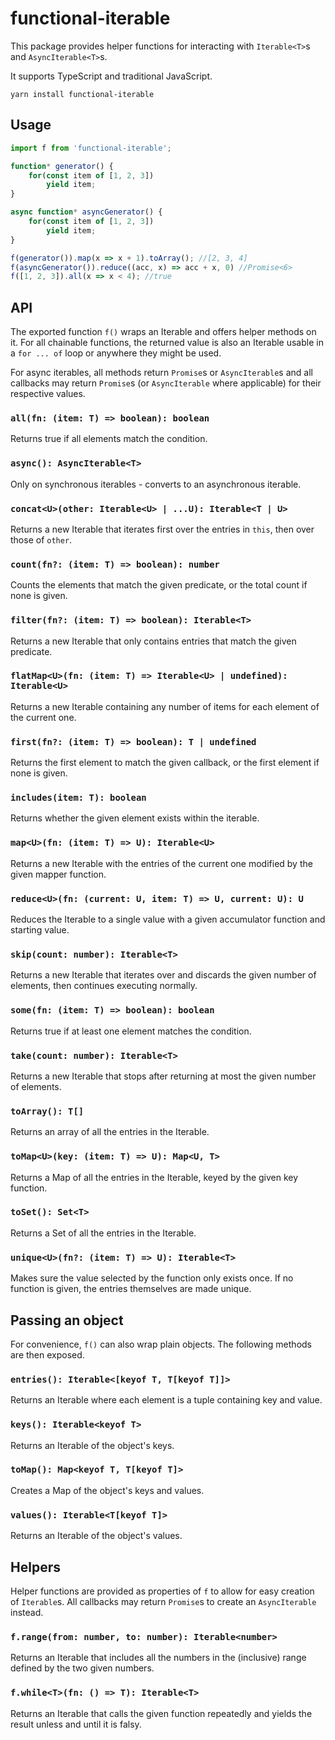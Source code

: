 # functional-iterable
This package provides helper functions for interacting with `Iterable<T>`s and `AsyncIterable<T>`s.

It supports TypeScript and traditional JavaScript.

`yarn install functional-iterable`

## Usage
```typescript
import f from 'functional-iterable';

function* generator() {
	for(const item of [1, 2, 3])
		yield item;
}

async function* asyncGenerator() {
	for(const item of [1, 2, 3])
		yield item;
}

f(generator()).map(x => x + 1).toArray(); //[2, 3, 4]
f(asyncGenerator()).reduce((acc, x) => acc + x, 0) //Promise<6>
f([1, 2, 3]).all(x => x < 4); //true
```

## API
The exported function `f()` wraps an Iterable and offers helper methods on it. For all chainable functions, the returned value is also an Iterable usable in a `for ... of` loop or anywhere they might be used.

For async iterables, all methods return `Promise`s or `AsyncIterable`s and all callbacks may return `Promise`s (or `AsyncIterable` where applicable) for their respective values.
### `all(fn: (item: T) => boolean): boolean`
Returns true if all elements match the condition.

### `async(): AsyncIterable<T>`
Only on synchronous iterables - converts to an asynchronous iterable.

### `concat<U>(other: Iterable<U> | ...U): Iterable<T | U>`
Returns a new Iterable that iterates first over the entries in `this`, then over those of `other`.

### `count(fn?: (item: T) => boolean): number`
Counts the elements that match the given predicate, or the total count if none is given.

### `filter(fn?: (item: T) => boolean): Iterable<T>`
Returns a new Iterable that only contains entries that match the given predicate.

### `flatMap<U>(fn: (item: T) => Iterable<U> | undefined): Iterable<U>`
Returns a new Iterable containing any number of items for each element of the current one.

### `first(fn?: (item: T) => boolean): T | undefined`
Returns the first element to match the given callback, or the first element if none is given.

### `includes(item: T): boolean`
Returns whether the given element exists within the iterable.

### `map<U>(fn: (item: T) => U): Iterable<U>`
Returns a new Iterable with the entries of the current one modified by the given mapper function.

### `reduce<U>(fn: (current: U, item: T) => U, current: U): U`
Reduces the Iterable to a single value with a given accumulator function and starting value.

### `skip(count: number): Iterable<T>`
Returns a new Iterable that iterates over and discards the given number of elements, then continues executing normally.

### `some(fn: (item: T) => boolean): boolean`
Returns true if at least one element matches the condition.

### `take(count: number): Iterable<T>`
Returns a new Iterable that stops after returning at most the given number of elements.

### `toArray(): T[]`
Returns an array of all the entries in the Iterable.

### `toMap<U>(key: (item: T) => U): Map<U, T>`
Returns a Map of all the entries in the Iterable, keyed by the given key function.

### `toSet(): Set<T>`
Returns a Set of all the entries in the Iterable.

### `unique<U>(fn?: (item: T) => U): Iterable<T>`
Makes sure the value selected by the function only exists once. If no function is given, the entries themselves are made unique.

## Passing an object
For convenience, `f()` can also wrap plain objects. The following methods are then exposed.

### `entries(): Iterable<[keyof T, T[keyof T]]>`
Returns an Iterable where each element is a tuple containing key and value.

### `keys(): Iterable<keyof T>`
Returns an Iterable of the object's keys.

### `toMap(): Map<keyof T, T[keyof T]>`
Creates a Map of the object's keys and values.

### `values(): Iterable<T[keyof T]>`
Returns an Iterable of the object's values.

## Helpers

Helper functions are provided as properties of `f` to allow for easy creation of `Iterable`s. All callbacks may return `Promise`s to create an `AsyncIterable` instead.

### `f.range(from: number, to: number): Iterable<number>`
Returns an Iterable that includes all the numbers in the (inclusive) range defined by the two given numbers.

### `f.while<T>(fn: () => T): Iterable<T>`
Returns an Iterable that calls the given function repeatedly and yields the result unless and until it is falsy.
